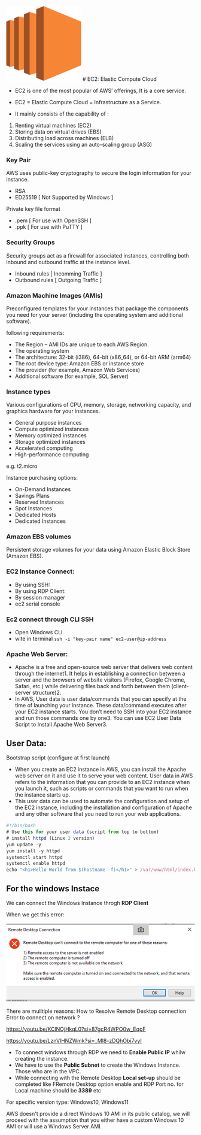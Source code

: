 <img src="https://github.com/vaibhavkapase1302/AWS-Services/blob/main/EC2%20Section/EC2%20Logo.png" width="200" height="200" alt="AWS EC2 Logo">
# EC2: Elastic Compute Cloud

* EC2 is one of the most popular of AWS’ offerings, It is a core service.
* EC2 = Elastic Compute Cloud = Infrastructure as a Service.
 
* It mainly consists of the capability of :
1. Renting virtual machines (EC2)
2. Storing data on virtual drives (EBS)
3. Distributing load across machines (ELB)
4. Scaling the services using an auto-scaling group (ASG)

### Key Pair
AWS uses public-key cryptography to secure the login information for your instance.
- RSA 
- ED25519 [ Not Supported by Windows ]

Private key file format
- .pem [ For use with OpenSSH ]
- .ppk [ For use with PuTTY ]
 
### Security Groups
Security groups act as a firewall for associated instances, controlling both inbound and outbound traffic at the instance level.
- Inbound rules [ Incomming Traffic ]
- Outbound rules [ Outgoing Traffic ]

### Amazon Machine Images (AMIs)
Preconfigured templates for your instances that package the components you need for your server (including the operating system and additional software).

following requirements:
- The Region – AMI IDs are unique to each AWS Region.
- The operating system
- The architecture: 32-bit (i386), 64-bit (x86_64), or 64-bit ARM (arm64)
- The root device type: Amazon EBS or instance store
- The provider (for example, Amazon Web Services)
- Additional software (for example, SQL Server)

### Instance types
Various configurations of CPU, memory, storage, networking capacity, and graphics hardware for your instances.
- General purpose instances
- Compute optimized instances
- Memory optimized instances
- Storage optimized instances
- Accelerated computing
- High-performance computing

e.g. t2.micro

Instance purchasing options:
- On-Demand Instances
- Savings Plans
- Reserved Instances
- Spot Instances
- Dedicated Hosts
- Dedicated Instances

### Amazon EBS volumes
Persistent storage volumes for your data using Amazon Elastic Block Store (Amazon EBS).

### EC2 Instance Connect:
* By using SSH:
* By using RDP Client:
* By session manager
* ec2 serial console

### Ec2 connect through CLI SSH
* Open Windows CLI 
* wite in terminal ```ssh -i "key-pair name" ec2-user@ip-address```



### Apache Web Server:
* Apache is a free and open-source web server that delivers web content through the internet1. It helps in establishing a connection between a server and the browsers of website visitors (Firefox, Google Chrome, Safari, etc.) while delivering files back and forth between them (client-server structure)2.
* In AWS, User data is user data/commands that you can specify at the time of launching your instance. These data/command executes after your EC2 instance starts. You don’t need to SSH into your EC2 instance and run those commands one by one3. You can use EC2 User Data Script to Install Apache Web Server3.


## User Data:
Bootstrap script (configure at first launch)

* When you create an EC2 instance in AWS, you can install the Apache web server on it and use it to serve your web content. User data in AWS refers to the information that you can provide to an EC2 instance when you launch it, such as scripts or commands that you want to run when the instance starts up. 
* This user data can be used to automate the configuration and setup of the EC2 instance, including the installation and configuration of Apache and any other software that you need to run your web applications.

```js
#!/bin/bash
# Use this for your user data (script from top to bottom)
# install httpd (Linux 2 version)
yum update -y
yum install -y httpd
systemctl start httpd
systemctl enable httpd
echo "<h1>Hello World from $(hostname -f)</h1>" > /var/www/html/index.html
```

## For the windows Instace

We can  connect the Windows Instance throgh **RDP Client**

When we get this error:

<img src= "https://github.com/vaibhavkapase1302/AWS-Services/blob/main/EC2%20Section/Screenshot%20(488).png" alt="AWS EC2 Logo">

There are mulltiple reasons: How to Resolve Remote Desktop connection Error to connect on network ?  

https://youtu.be/KClNOjHkqL0?si=87gcR4WPO0w_EqpF

https://youtu.be/LznVlHNZWmk?si=_Ml8-zDQhObi7vyI

- To connect windows through RDP we need to **Enable Public IP** whilw creating the instance.
- We have to use the **Public Subnet** to create the Windows Instance. Those who are in the VPC.
- While connecting with the Remote Desktop **Local set-up** should be completed like FRemote Desktop option enable and RDP Port no. for Local machine should be **3389** etc

For specific version type: Windows10, Windows11

AWS doesn't provide a direct Windows 10 AMI in its public catalog, we will proceed with the assumption that you either have a custom Windows 10 AMI or will use a Windows Server AMI.
